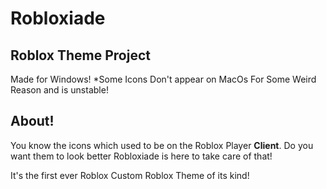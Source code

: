 # Robloxiade
## Roblox Theme Project

Made for Windows! *Some Icons Don't appear on MacOs For Some Weird Reason and is unstable! 

## About!

You know the icons which used to be on the Roblox Player **Client**. Do you want them to look better
Robloxiade is here to take care of that! 

It's the first ever Roblox Custom Roblox Theme of its kind! 

